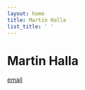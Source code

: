 ```yaml
---
layout: home
title: Martin Halla
list_title: ' '
---
```


Martin Halla
==============
[email](mailto:m.halla@math.uni-goettingen.de)
